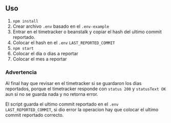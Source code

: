 ## Uso
1. `npm install`
2. Crear archivo `.env` basado en el `.env-example`
3. Entrar en el timetracker o beanstalk y copiar el hash del ultimo commit reportado.
4. Colocar el hash en el `.env` `LAST_REPORTED_COMMIT`
5. `npm start`
6. Colocar el dia o dias a reportar
7. Colocar el mes a reportar

### Advertencia
Al final hay que revisar en el timetracker si se guardaron los dias reportados, porque el timetracker responde con `status 200` y `statusText OK` aun si no se guarda nada y no retorna error. 

El script guarda el ultimo commit reportado en el `.env` `LAST_REPORTED_COMMIT`, si dio error la operacion hay que colocar el ultimo commit reportado correcto.
